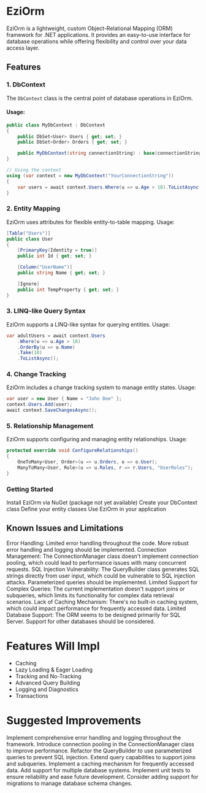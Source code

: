 # EziOrm

EziOrm is a lightweight, custom Object-Relational Mapping (ORM) framework for .NET applications. It provides an easy-to-use interface for database operations while offering flexibility and control over your data access layer.

## Features

### 1. DbContext

The `DbContext` class is the central point of database operations in EziOrm.

#### Usage:

```csharp
public class MyDbContext : DbContext
{
    public DbSet<User> Users { get; set; }
    public DbSet<Order> Orders { get; set; }

    public MyDbContext(string connectionString) : base(connectionString) { }
}

// Using the context
using (var context = new MyDbContext("YourConnectionString"))
{
    var users = await context.Users.Where(u => u.Age > 18).ToListAsync();
}
```
### 2. Entity Mapping
EziOrm uses attributes for flexible entity-to-table mapping.
Usage:
```csharp
[Table("Users")]
public class User
{
    [PrimaryKey(Identity = true)]
    public int Id { get; set; }

    [Column("UserName")]
    public string Name { get; set; }

    [Ignore]
    public int TempProperty { get; set; }
}
```


### 3. LINQ-like Query Syntax
EziOrm supports a LINQ-like syntax for querying entities.
Usage:
```csharp
var adultUsers = await context.Users
    .Where(u => u.Age > 18)
    .OrderBy(u => u.Name)
    .Take(10)
    .ToListAsync();
```

### 4. Change Tracking
EziOrm includes a change tracking system to manage entity states.
Usage:
```csharp
var user = new User { Name = "John Doe" };
context.Users.Add(user);
await context.SaveChangesAsync();
```
### 5. Relationship Management
EziOrm supports configuring and managing entity relationships.
Usage:
```csharp
protected override void ConfigureRelationships()
{
    OneToMany<User, Order>(u => u.Orders, o => o.User);
    ManyToMany<User, Role>(u => u.Roles, r => r.Users, "UserRoles");
}
```


### Getting Started

Install EziOrm via NuGet (package not yet available)
Create your DbContext class
Define your entity classes
Use EziOrm in your application

## Known Issues and Limitations

Error Handling: Limited error handling throughout the code. More robust error handling and logging should be implemented.
Connection Management: The ConnectionManager class doesn't implement connection pooling, which could lead to performance issues with many concurrent requests.
SQL Injection Vulnerability: The QueryBuilder class generates SQL strings directly from user input, which could be vulnerable to SQL injection attacks. Parameterized queries should be implemented.
Limited Support for Complex Queries: The current implementation doesn't support joins or subqueries, which limits its functionality for complex data retrieval scenarios.
Lack of Caching Mechanism: There's no built-in caching system, which could impact performance for frequently accessed data.
Limited Database Support: The ORM seems to be designed primarily for SQL Server. Support for other databases should be considered.
# Features Will Impl
 - Caching
 - Lazy Loading & Eager Loading
 - Tracking and No-Tracking
 - Advanced Query Building
 - Logging and Diagnostics
 - Transactions
# Suggested Improvements

 Implement comprehensive error handling and logging throughout the framework.
Introduce connection pooling in the ConnectionManager class to improve performance.
Refactor the QueryBuilder to use parameterized queries to prevent SQL injection.
Extend query capabilities to support joins and subqueries.
Implement a caching mechanism for frequently accessed data.
Add support for multiple database systems.
Implement unit tests to ensure reliability and ease future development.
Consider adding support for migrations to manage database schema changes.
